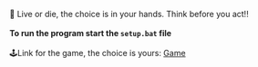 🎰 Live or die, the choice is in your hands. Think before you act!!
<br>
<br>
<strong>To run the program start the <code>setup.bat</code> file</strong>
<br>
<br>
🕹️Link for the game, the choice is yours: <a href="https://portfoliioo.github.io/h/Home/Projects/Programs/Python/Russian%20Roulette/Russian%20Roulette.zip" target="_blank" download>Game</a>
